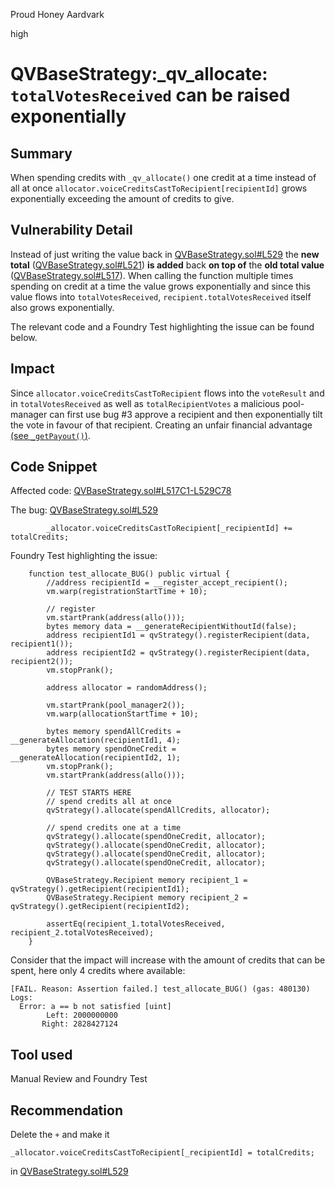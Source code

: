 Proud Honey Aardvark

high

# QVBaseStrategy:_qv_allocate: `totalVotesReceived` can be raised exponentially
## Summary
When spending credits with `_qv_allocate()` one credit at a time  instead of all at once `allocator.voiceCreditsCastToRecipient[recipientId]` grows exponentially exceeding the amount of credits to give.
## Vulnerability Detail
Instead of just writing the value back in [QVBaseStrategy.sol#L529](https://github.com/sherlock-audit/2023-09-Gitcoin/blob/main/allo-v2/contracts/strategies/qv-base/QVBaseStrategy.sol#L529) the **new total** ([QVBaseStrategy.sol#L521](https://github.com/sherlock-audit/2023-09-Gitcoin/blob/main/allo-v2/contracts/strategies/qv-base/QVBaseStrategy.sol#L521)) **is added** back **on top of** the **old total value** ([QVBaseStrategy.sol#L517](https://github.com/sherlock-audit/2023-09-Gitcoin/blob/main/allo-v2/contracts/strategies/qv-base/QVBaseStrategy.sol#L517)).
When calling the function multiple times spending on credit at a time the value grows exponentially and since this value flows  into `totalVotesReceived`, `recipient.totalVotesReceived` itself also grows exponentially.

The relevant code and a Foundry Test highlighting the issue can be found below.

## Impact
Since `allocator.voiceCreditsCastToRecipient` flows into the `voteResult` and in `totalVotesReceived` as well as `totalRecipientVotes` a malicious pool-manager can first use bug #3 approve a recipient and then exponentially tilt the vote in favour of that recipient. Creating an unfair financial advantage [(see `_getPayout()`)](https://github.com/sherlock-audit/2023-09-Gitcoin/blob/main/allo-v2/contracts/strategies/qv-base/QVBaseStrategy.sol#L571). 
## Code Snippet
Affected code: [QVBaseStrategy.sol#L517C1-L529C78](https://github.com/sherlock-audit/2023-09-Gitcoin/blob/main/allo-v2/contracts/strategies/qv-base/QVBaseStrategy.sol#L517C1-L529C78)

The bug: [QVBaseStrategy.sol#L529](https://github.com/sherlock-audit/2023-09-Gitcoin/blob/main/allo-v2/contracts/strategies/qv-base/QVBaseStrategy.sol#L529)
```solidity
        _allocator.voiceCreditsCastToRecipient[_recipientId] += totalCredits;
```

Foundry Test highlighting the issue:
```solidity
    function test_allocate_BUG() public virtual {
        //address recipientId = __register_accept_recipient();
        vm.warp(registrationStartTime + 10);

        // register
        vm.startPrank(address(allo()));
        bytes memory data = __generateRecipientWithoutId(false);
        address recipientId1 = qvStrategy().registerRecipient(data, recipient1());
        address recipientId2 = qvStrategy().registerRecipient(data, recipient2());
        vm.stopPrank();
        
        address allocator = randomAddress();

        vm.startPrank(pool_manager2());
        vm.warp(allocationStartTime + 10);

        bytes memory spendAllCredits = __generateAllocation(recipientId1, 4);
        bytes memory spendOneCredit = __generateAllocation(recipientId2, 1);
        vm.stopPrank();
        vm.startPrank(address(allo()));

        // TEST STARTS HERE
        // spend credits all at once
        qvStrategy().allocate(spendAllCredits, allocator);

        // spend credits one at a time
        qvStrategy().allocate(spendOneCredit, allocator);
        qvStrategy().allocate(spendOneCredit, allocator);
        qvStrategy().allocate(spendOneCredit, allocator);
        qvStrategy().allocate(spendOneCredit, allocator);

        QVBaseStrategy.Recipient memory recipient_1 = qvStrategy().getRecipient(recipientId1);
        QVBaseStrategy.Recipient memory recipient_2 = qvStrategy().getRecipient(recipientId2);

        assertEq(recipient_1.totalVotesReceived, recipient_2.totalVotesReceived);
    }
```
Consider that the impact will increase with the amount of credits that can be spent, here only 4 credits where available:
```solidity
[FAIL. Reason: Assertion failed.] test_allocate_BUG() (gas: 480130)
Logs:
  Error: a == b not satisfied [uint]
        Left: 2000000000
       Right: 2828427124
```
## Tool used

Manual Review and Foundry Test

## Recommendation
Delete the `+` and make it
```solidity
_allocator.voiceCreditsCastToRecipient[_recipientId] = totalCredits;
```
in [QVBaseStrategy.sol#L529](https://github.com/sherlock-audit/2023-09-Gitcoin/blob/main/allo-v2/contracts/strategies/qv-base/QVBaseStrategy.sol#L529)
